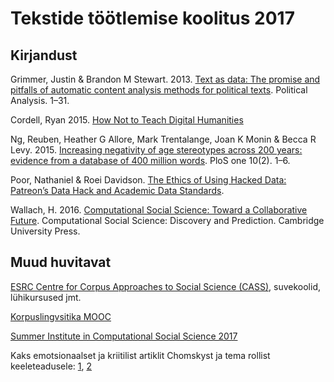 # Tekstide töötlemise koolitus 2017

## Kirjandust
Grimmer, Justin & Brandon M Stewart. 2013. [Text as data: The promise and pitfalls of automatic content analysis methods for political texts](https://academic.oup.com/pan/article/21/3/267/1579321/Text-as-Data-The-Promise-and-Pitfalls-of-Automatic). Political Analysis. 1–31.

Cordell, Ryan 2015. [How Not to Teach Digital Humanities](http://ryancordell.org/teaching/how-not-to-teach-digital-humanities/)

Ng, Reuben, Heather G Allore, Mark Trentalange, Joan K Monin & Becca R Levy. 2015. [Increasing negativity of age stereotypes across 200 years: evidence from a database of 400 million words](http://journals.plos.org/plosone/article?id=10.1371/journal.pone.0117086). PloS one 10(2). 1–6.

Poor, Nathaniel & Roei Davidson. [The Ethics of Using Hacked Data: Patreon’s Data Hack and Academic Data Standards](http://www.datascienceassn.org/sites/default/files/Ethics%20of%20Using%20Hacked%20Data%20-%20Patreon%E2%80%99s%20Data%20Hack%20and%20Academic%20Data%20Standards.pdf).

Wallach, H. 2016. [Computational Social Science: Toward a Collaborative Future](https://www.microsoft.com/en-us/research/wp-content/uploads/2016/04/wallach16computational.pdf). Computational Social Science: Discovery and Prediction. Cambridge University Press.

## Muud huvitavat
 [ESRC Centre for Corpus Approaches to Social Science (CASS)](http://cass.lancs.ac.uk/), suvekoolid, lühikursused jmt.
 
 [Korpuslingvsitika MOOC](https://www.futurelearn.com/courses/corpus-linguistics)
 
 [Summer Institute in Computational Social Science 2017](https://www.russellsage.org/summer-institute-computational-social-science-june-18-july-1-2017)
 
 Kaks emotsionaalset ja kriitilist artiklit Chomskyst ja tema rollist keeleteadusele: [1](https://www.scientificamerican.com/article/evidence-rebuts-chomsky-s-theory-of-language-learning/), [2](https://www.psychologytoday.com/blog/language-in-the-mind/201609/what-do-brexit-and-universal-grammar-have-in-common)
 
 
 
